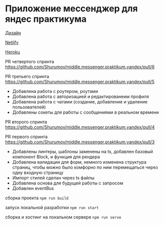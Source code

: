 # Приложение мессенджер для яндес практикума

[Дизайн](https://www.figma.com/file/zCFiiFuvIVeFP4a6NPbTqT/Messenger?node-id=0%3A)

[Netlify](https://cocky-payne-6f46ac.netlify.app)

[Heroku](https://sas-messenger.herokuapp.com/)

PR четвертого спринта https://github.com/Shurumov/middle.messenger.praktikum.yandex/pull/6

PR третьего спринта https://github.com/Shurumov/middle.messenger.praktikum.yandex/pull/5

- Добавлена работа с роутером, роутами
- Добавлена работа с авторизацией и редактированеим профиля
- Добавлена работа с чатами (создание, добавление и удаление пользователей)
- Добавлены сокеты для работы с сообщениями в реальном времени


PR второго спринта https://github.com/Shurumov/middle.messenger.praktikum.yandex/pull/4

PR первого спринта https://github.com/Shurumov/middle.messenger.praktikum.yandex/pull/3

- Добавлены линтеры, шаблоны заменены на ts, добавлен базовый компонент Block, и функция для рендера
- Добавлена валидации для форм, немного изменена структура страниц, чтобы можно было комфорно по ним перемещаться через одну входную страницу
- Импорт стилей сделан через ts файлы
- Добавлена основа для будущей работы с запросом
- Добавлен eventBus

сборка проекта `npm run build`

запуск локальной разработки `npm run start`

сборка и хостинг на локальном сервере `npm run serve`

